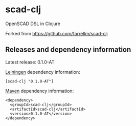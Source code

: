 scad-clj
========

OpenSCAD DSL in Clojure

Forked from https://github.com/farrellm/scad-clj

Releases and dependency information
----

Latest release: 0.1.0-AT

[Leiningen](http://github.com/technomancy/leiningen/) dependency information:

```
[scad-clj "0.1.0-AT"]
```

[Maven](http://maven.apache.org) dependency information:

```
<dependency>
  <groupId>scad-clj</groupId>
  <artifactId>scad-clj</artifactId>
  <version>0.1.0-AT</version>
</dependency>
```

